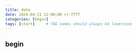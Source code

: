 ```yaml
---
title: data
date: 2024-04-21 12:00:00 +/-TTTT
categories: [begin]
tags: [start]     # TAG names should always be lowercase
---
```




## begin